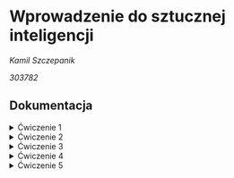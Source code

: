 # Wprowadzenie do sztucznej inteligencji

_Kamil Szczepanik_

_303782_


## Dokumentacja

<details><summary>Ćwiczenie 1</summary>

### Ćw 1. (7 pkt), data oddania: do 18.10.2021 - Zagadnienie przeszukiwania i podstawowe podejścia do niego

Zaimplementować metodę gradientu prostego dla funkcji jednej zmiennej.
Zbadać działanie metody w zależności od parametrów wejściowych:
- punkt startowy
- współczynnika uczenia

Eksperymenty przeprowadzić dla funkcji z jednym minimum oraz dla funkcji z minimum lokalnym, czyli np.:

    f(x) = x^2 + 3x + 8
    f(x) = x^4 - 5x^2 - 3x


Nie trzeba implementować liczenia pochodnej z funkcji wejściowej - podajemy jako już znaną funkcję,

hint: f(x) i ∇f(x) najlepiej przekazać jako argument funkcji np.:

    # lambda x: x ** 2
    # lambda gx: 2 * gx


#### Rozwiązanie

Metoda gradientu prostego dla funkcji zmiennej pozwala znaleźć jej minumum lub maximum lokalne. Algorytm jest następujący:
1) Wybranie punktu startowego (x_k) oraz współczynnika uczenia
2) Policzenie wartości pochodnej funkcji w x_k czyli gradientu
3) Policzenie kolejnego punktu x ze wzoru: x_k+1 = x_k -+ wsp_ucz * d 
    
    gdzie: `d` to gradient. Do liczenia minimum (-), do liczenia maximum (+)

4) Powtarzamy punkty 2) i 3) do momentu aż otrzymamy punkt z zadowalającą dokładnością lub przekroczymy ustalony limit iteracji.

Algorytm dostosowuje wartość skoku kolejnej wartości `x`, w zależności od gradientu dla poprzedniego `x` i wartości współczynnika uczenia

W pliku `przeszukiwanie.py` znajduje się implementacja zadania. 

### Wykonane eksperymenty

###### Przyjęto parametry:
- Maksymalna liczba iteracji: 1000
- Zadowalająca dokładność: 0.0001

#### Dla funkcji f(x) = x^2 + 3x + 8 :
##### 1)
- punkt startowy = 0.5
- współczynnik uczenia = 0.1

![](task1-gradient_descent/images/f1_05_01.png )

Wynik:  -1.4999643188076823,
Liczba iteracji:  49

##### 2)
- punkt startowy = 0.5
- współczynnik uczenia = 0.9

![](task1-gradient_descent/images/f1_05_09.png )

Wynik:  -1.5000356811923177,
Liczba iteracji:  49

#### Obserwacje
Dla funkcji kwadratowej algorytm działał prawidłowo. Wartości kolejnych x zbiegały do rozwiązania w obu przypadkach wielkości współczynnika uczenia.

#### Dla funkcji f(x) = x^4 - 5x^2 - 3x :
##### 1)
- punkt startowy = 0
- współczynnik uczenia = 0.1

![](task1-gradient_descent/images/f2_0_01.png )

Wynik:  1.0393324789193148,
Liczba iteracji:  1000

##### 2)
- punkt startowy = 0
- współczynnik uczenia = 0.9

**OverflowError: (34, 'Numerical result out of range')**

Wartość pochodnej rośnie do nieskończoności - złe parametry

##### 3)
- punkt startowy = 0
- współczynnik uczenia = 0.2

![](task1-gradient_descent/images/f2_0_02.png )

Wynik:  -1.4120028141545609,
Liczba iteracji:  1000

##### 4)
- punkt startowy = 0
- współczynnik uczenia = 0.01

![](task1-gradient_descent/images/f2_0_001.png )

Wynik:  1.7139370174658386,
Liczba iteracji:  63

##### 5)
- punkt startowy = 0
- współczynnik uczenia = 0.05

![](task1-gradient_descent/images/f2_0_005.png )

Wynik:  1.7139398323504043,
Liczba iteracji:  14

##### 6)
- punkt startowy = -0.5
- współczynnik uczenia = 0.1

![](task1-gradient_descent/images/f2_-05_01.png )

Wynik:  -1.40177304570067,
Liczba iteracji:  12

##### 7)
- punkt startowy = -0.5
- współczynnik uczenia = 0.05

![](task1-gradient_descent/images/f2_-05_005.png )

Wynik:  -1.4017700669801165,
Liczba iteracji:  17

#### Obserwacje
Dla eksperymentów 1), 2) i 3) algorytm nie zadziałał- minimum lokalne nie zostało osiągnięte. Jest to spowodowane zbyt dużą wartością współczynnika uczenia oraz samą charakterystyką wielomianu, ponieważ osiąga on bardzo różne wartości w stosunkowo niewielkim przedziale x. 
W eksperymentach 4) i 5) dobrano współczynnik uczenia taki, że minimum lokalne zostało osiągnięte. W eksperymencie 4) rozwiązanie zostało znalezione już po 14 iteracjach.
W eksperymentach 6) i 7) nieco przesunięto punkt startowy, co spowodowało znalezienie innego minima lokalnego.

#### Wnioski
Algorytm działa poprawnie dla dobrze dobranych parametrów. 

Należy dobrze wybrać punkt startowy oraz być świadomym, że w zależności od jego wartości algorytm znajduje inne rozwiązania (dla wielomianów o stopniu większym niż 2). Punkt startowy musi być także w takim miejscu, aby rozwiązanie nie zbiegało do +-nieskończoności (chyba, że damy wystarczająco mały współczynnik uczenia). 

Innym bardzo ważnym parametrem jest współczynnik uczenia. Dla funkcji większego stopnia współczynnik powinien być raczej mały (około 0.01-0.1). Można go oszacować na podstawie charakterystyki funkcji. Jeżeli występują w niej (nawet na oko) duże gradienty to lepiej dać ten współczynnik mały.

Chodzi o to, żeby iloczyn gradientu i współczynnika uczenia był na tyle mały aby nie spowodował niestabiloności w wyszukiwaniu. Jeżeli ten iloczyn będzie na tyle duży, że w następnym kroku algorytm znajdzie gradient większy od poprzedniego to możemy nie znaleźć optiumum lokalnego.

</details>



<details><summary>Ćwiczenie 2</summary>

## Algorytm ewolucyjny
Algorytm ewolucyjny dla problemu minimalizacji funkcji n-zmiennych. W algortmie zastosowano selekcję turniejową oraz sukcjesję elitarną.
Implementacje wykonano na podstawie pseudokodu przedstawionego na wykładzie:

![](task2-evolutionary_algorithm/images/pseudokod.png )

Parametrami pragramu są:
- Liczba iteracji
- Wielkość populacji inicjalnej
- Rozmiar turnieju
- Rozmiar elity
- Siła mutacji
- Prawdopodobieństwo mutacji
- Funkcja celu - jako minimalizacje pewnej funkcji

### Eksperymenty:
Funkcja, na której testowano algorytm to Bird Function

![](task2-evolutionary_algorithm/images/bird_formula.png )

![](task2-evolutionary_algorithm/images/bird.png )

Jest  to dobra funkcja na testowanie przeszukujących algorytmów, ponieważ ma kilka minimów, w tym dwa optima globalne:
f(x)=−106.764537 ulokowane w x=(4.70104 ,3.15294) oraz x=(−1.58214 ,−3.13024)



#### Zależność wartości funkcji celu od wielkości populacji:
Parametry funkcji
- pop_arg_num = 2
- tournament_size = 2
- elite = 1
- sigma = 0.1
- mutation_prob = 0.5
- function_to_minimize = bird_function

![](task2-evolutionary_algorithm/images/pop_size1.png )

![](task2-evolutionary_algorithm/images/pop_size2.png )

Na powyższych wykresach widać, że funcja celu maleje dla każdej wielkości populacji. Dodatkowo robi to całkiem szybko bo już po kilku iteracjach algorytm znajduje przybliżone rozwiązanie. Widać jednak, że populacja wielkości 10 może czasem nie wystarczyć na znalezienie rozwiązania - algorytm
utyka w minimum lokalnym i pozostaje tam do końca trwania programu.

#### Zależność wartości funkcji celu od siły mutacji (sigma):
Parametry:
- pop_size = 50
- pop_arg_num = 2
- tournament_size = 2
- elite = 1
- mutation_prob = 0.5
- function_to_minimize = bird_function

![](task2-evolutionary_algorithm/images/sigma1.png )

![](task2-evolutionary_algorithm/images/sigma2.png )

![](task2/images/sigma3.png )

Sigma = 0.1 - W większości eksperymentów taka sigma była wystarczająca. Algorytm zbiega do rozwiązania. Czasami jednak dla tej wartości siły 
mutacji algorytm utyka w jednym z minimów lokalnych i nie udaje mu się stamtąd wydostać.

Sigma = 0.5 - Wydaje się być optymalną wartością siły mutacji. W jednym z eksperymentów bardzo dobre rozwiązanie zostało znalezione już w drugiej iteracji.

Sigma = 2 - Na pierwszej ilustracji można zauważyć, że algorymt dla sigmy = 2 jest mocno niestabilny i "skacze" po przeszukiwanej przestrzeni.
W końcu jednak znajduje minimum globalne. W innych przypadkach funkcja celu dla takie siły mutacji również szybko znajduje dobre rozwiazanie. Duża wartość sigmy zapobiega nadmiernej eksploatacji i pozwala na lepszą eksplorację.

#### Zależność wartości funkcji celu od rozmiaru elity:
Parametry:
- t_max = 20
- pop_size = 100
- pop_arg_num = 2
- tournament_size = 2
- elite = 1
- sigma = 0.1
- mutation_prob = 0.5

![](task2-evolutionary_algorithm/images/elite1.png )

![](task2-evolutionary_algorithm/images/elite2.png )

Sukcjesja elitarna jest dobrą metodą na pozostawienie dobrych osobników z poprzedniej iteracji. Na wykresach widać, że mała elita jest wystarczajaco dobra. Elita = 10 wypada jednak tak samo dobrze jeśli nie lepiej. Dla dużej wielkości elity, czasem algorytm znajdzie minimum lokalne i będzie się niego przez pewnien czas trzymał, tzn. nawet jeśli będzie znajdywał pojedyńcze lepsze osobniki to przez kolejne iteracje w elicie wciąż będą osobniki z minimum lokalnego, które będą hamowały znalzienie rozwiązania. Taką sytuację przedstawia pierwsza ilustacja.


##### 1) Animacja znajdywania rozwiązania w kolejnych pokoleniach:
Parametry:
- t_max = 10
- pop_size = 20
- pop_arg_num = 2
- tournament_size = 2
- elite = 1
- sigma = 0.1
- mutation_prob = 0.5
- function_to_minimize = bird_function

![](task2-evolutionary_algorithm/images/gif1.gif )


##### 2) Animacja znajdywania rozwiązania w kolejnych pokoleniach:
Parametry:
- t_max = 10
- pop_size = 50
- pop_arg_num = 2
- tournament_size = 4
- elite = 10
- sigma = 0.1
- mutation_prob = 0.1
- function_to_minimize = bird_function

![](task2-evolutionary_algorithm/images/gif3.gif )

W tym doświadczeniu algorytm pozostał nieco dłużej w minimum lokalnym. Jest tak za sprawą dużego rozmiaru elity, który zmniejsza eksploracje w poszukiwaniu lepszego rozwiązania. Małe prawdopodobieństwo oraz siła mutacji (sigma) również sprawiają, że różnorodność osobników nie jest duża, co spowalnia znalezienie optimum globalnego.


#### Populacja początkowa: losowa i klony:

Doświadczenie 1)

![](task2-evolutionary_algorithm/images/klon1.png )

Doświadczenie 2)

![](task2-evolutionary_algorithm/images/klon2.png )

Na pierwszej ilustracji widać, że algorytm z początkową populacją złożoną z takich samych osobników działa o wiele wolniej niż z osobnikami losowymi. Z kolei w drugim doświadczeniu algorytm z klonami zatrzymał się w minimum lokalnym, prawdopodobnie dlatego, że populacja początkowa znajdowała się blisko tego minimim lokalnego.

##### Animacja znajdywania rozwiązania z populacją początkową z klonami
Pokolenia: 1, 5, 10, 15, 20, 25, 30, 35

![](task2-evolutionary_algorithm/images/gif4.gif )

W powyższym przypadku algorytm nie zatrzymuje się w minimum lokalnym i znajduje optimum globalne.

### Podsumowanie
Algorytm ewolucyjny daje różne wyniki w zależności od wybranych parametrów oraz z samej losowości tego algorytmu. Parametry takie jak siła mutacji (sigma), prawdopodobieństwo mutacji, rozmiar turnieju, rozmiar elity wpływają na to czy algorytm ma charakter bardziej eksploracyjny czy eksploatacyjny. Dobrze gdy populacja jest odpowiednio duża, gdyż zwiększa to szansę na znalezienie optimum globalnego. Populacja początkowa złożona z różnorodnych osobników daje lepsze efekty pod względem rozwiązania i szybkości działania. Dla tych samych parametrów algorytm może znaleźć zupełnie różne rozwiązania - wynika to z wielu losowych kroków takich jak: inicjalizacja losowej populacji początkowej, losowy dobór uczestników turnieju, losowa mutacja osobników. Mimo tego, funkcja celu maleje w każdym przeprowadzonym doświadczeniu. Aby otrzymać optymalne rozwiązanie, najlepiej dla pewności włączyć algorytm kilka razy.


</details>

<details><summary>Ćwiczenie 3</summary>

## Dwuosobowe gry deterministyczne - gra w kółko i krzyżyk z użyciem algorytmu Minimax

Algorytm minimax jest metodą znajdywania optymalnego ruchu w deterministycznych grach dwuosobowych. Jej ideą jest minimalizowanie maksymalnych możliwych strat. Algorytm odnosi się do teorii gry o sumie zerowej, działając dla gier gdzie gracze wykonują ruchy naprzemiennie albo jednocześnie. Ważnym elementem algorytmu i tego jak działa jest to, że ruch zapewniający największą wypłatę jest wybierany przy założeniu, że przeciwnik gra optymalnie

Algorytm zaimplementowano na podstawie pseudokodu prezentowanego na wykładzie:

![](task3-minimax-tic-tac-toe/images/pseudokod.png )

### Wykonane eksperymenty

 - Graczem max jest X

 - Graczem min jest O

W każdym eksperymencie wykonano 10 symulacji gier.

Zapisana została też ilość stanów przeszukana podczas algorytmu. Dla każdej rundy jest podana wartość, co oznacza, że liczby te dotyczą naprzemiennie gracza min i max.

### Gra pomiędzy dwoma AI minimax

##### 1. Parametry: depth_min = 1, depth_max = 1, zaczyna X

Wynik:

| Wygrane X | Wygrane O | Remisy |
| ------ | ------ | ------ |
| 0 | 0 | 10 |

Stany przeszukane w kolejnych rundach:

- 81, 64, 49, 36, 25, 16, 9, 4, 1

##### 2. Parametry: depth_min = 5, depth_max = 5, zaczyna X

Wynik:

| Wygrane X | Wygrane O | Remisy |
| ------ | ------ | ------ |
| 0 | 0 | 10 |

Stany przeszukane w kolejnych rundach:

- 73449, 23824, 5227, 1054, 257, 50, 15, 4, 1

#### Obserwacje i wnioski do eksperymentów 1 i 2:

Dla tych samych ustawień głębokości przeszukiwania zawsze wynikiem jest remis. Co więcej, ruchy graczy są zawsze takie same - czyli algorytm jest deterministyczny dla użytych parametrów. W każdej z 10 symulacji przebieg gry był taki sam. Można również zauważyć, że liczba przeszukanych stanów dla głębokości przeszukiwania 5 drastycznie wzrosła, w porównaniu do wielkości z eksperymentu 1.

Algorytm zakłada że przeciwnik gra optymalnie i wyszukuje optymalne rozwiązanie. Ponieważ przeciwnikiem jest ten sam algorytm o tych samych parametrach, obaj gracze grają optymalnie co wynikuje remisem.

##### 3. Parametry: depth_min = 1, depth_max = 5, zaczyna X

Wynik:

| Wygrane X | Wygrane O | Remisy |
| ------ | ------ | ------ |
| 0 | 0 | 10 |

Stany przeszukane w kolejnych rundach:

- 73449, 64, 5227, 36, 257, 16, 15, 4, 1

##### 4. Parametry: depth_min = 1, depth_max = 0, zaczyna X

Wynik:

| Wygrane X | Wygrane O | Remisy |
| ------ | ------ | ------ |
| 0 | 10 | 0 |

Stany przeszukane w kolejnych rundach:

- 9, 64, 7, 36, 5, 13

#### Obserwacje i wnioski do eksperymentów 3 i 4:

Dla różnych ustawień głębokości przeszukiwania algorytmy i tak wynikami są tylko remisy. Przeszukiwanie z głębią 1 wystarcza aby nie przegrać rozgrywki, algorytm i tak znajduje optymalne zagranie. Możliwe, że jest to spowodowane małą złożonością gry "Kółko i krzyżyk". Prawdopodbnie przykładowo dla szach byłaby tu różnica. Po zmniejszeniu głębokości przeszukiwania do 0, wygrywa zawsze O. Przy głębokości równej 0 algorytm nie przeszukuje możliwych zagrań tylko wybiera najlepsze zagranie na podstawie heurysyki. To jednak nie wystarcza aby obronić się przed minimax, który wybiera zagrania optymalne. Gry wyglądają za każdym razem tak samo - deterministyczność.


**W kolejnych eksperymentach liczba przeszukanych stanów odnosi się tylko do gracza używającego algorytmu**

##### 5. Parametry: Gracz max wybiera ruch losowo, depth_min = 1, zaczyna X

Wynik:

| Wygrane X | Wygrane O | Remisy |
| ------ | ------ | ------ |
| 0 | 9 | 1 |

Stany przeszukane w kolejnych rundach są rózne:
- 64, 36, 13
- 64, 36, 16, 3
- 64, 36, 13, 2

##### 6. Parametry: Gracz max wybiera ruch losowo, depth_min = 1, zaczyna O ( teraz zaczyna algorytm)

Wynik:

| Wygrane X | Wygrane O | Remisy |
| ------ | ------ | ------ |
| 0 | 7 | 3 |

Stany przeszukane w kolejnych rundach są rózne:
- 81, 49, 25, 7, 1
- 81, 49, 21, 9, 1
- 81, 49, 21, 7, 1
- 81, 49, 21, 5, 1
- 81, 49, 21
- ...

##### 7. Parametry: Gracz max wybiera ruch losowo, depth_min = 5, zaczyna O ( teraz zaczyna algorytm)

Wynik:

| Wygrane X | Wygrane O | Remisy |
| ------ | ------ | ------ |
| 0 | 10 | 0 |

Stany przeszukane w kolejnych rundach są rózne:
- 73449, 5227, 105
- 73449, 5227, 144, 7
- 73449, 5227, 149, 3
- 73449, 5335, 181, 6
- 73449, 5335, 161, 11
- ...


#### Obserwacje i wnioski do eksperymentów 5, 6 i 7:
W tych eksperymentach jeden z graczy losował ruch z dostępnych, a drugi korzystał z algorytmu minimax. Wydawałoby się, że minimax powinien sobie dobrze radzić, i rzeczywiście w większości wygrywa ale nie zawsze. Dla głębokości przeszukiwania depth=1, w sytuacji kiedy zaczyna gracz losowy remisów jest mniej niż kiedy zaczyna algorytm. Algorytm zakłada, że przeciwnik gra optymalnie, a losowe ruchy takie nie są, więc algorytm może nie działać - szczególnie dla małej głębokości przeszukiwania. Kiedy jednak ustalono, że depth=5 algortym nie miał problemów z pokonaniem gracza losowego. 
Warto zaznaczyć, że rozgrywki z tych eksperymentów nie były jednakowe. Przeciwnik nie gra optymalnie tylko losowo, zatem dla takich ustawień gra nie jest deterministyczna.

### Podsumowanie
Algorytm minimax jest prostą w implementacji i ciekawą metodą znajdywania optymalnych ruchów w deterministycznych grach dwuosobowych. W grze "Kółko i krzyżyk" głębokość przeszukiwania w rozgrywce między dwoma AI nie miała znaczenia, dopóki jedno z nich było równe 0 - wtedy oczywiście nie ma przeszukiwania tylko wybieranie heurystyczne i gra kończyła się wygraną algorytmu z większą głębokością. W takiej małej grze jak kółko i krzyżyk występuje zaskakująco dużo stanów, które algorytm może rozpatrzyć jeśli ma dużą wartość głębokości przeszukiwania.

Można wygrać z komputerem ale tylko wtedy kiedy gra on losowo - z algorytmem minimax się nie uda. Uważam, że gra w której wiemy, że przegramy lub zremisujemy raczej nie będzie sprawiać długo przyjemności - w grach chodzi o to aby wy**gry**wać

##### Niestey nie udało się zaimplementować przycinania alfa beta

</details>

<details><summary>Ćwiczenie 4</summary>
Do zrobienia
</details>

<details><summary>Ćwiczenie 5</summary>
Do zrobienia
</details>
